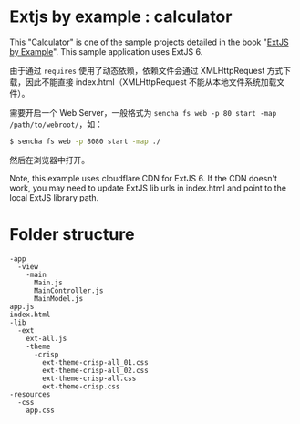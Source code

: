 # Extjs by example : calculator

This "Calculator" is one of the sample projects detailed in the book "[ExtJS by Example](https://www.packtpub.com/web-development/ext-js-example)". This sample application uses ExtJS 6. 

由于通过 `requires` 使用了动态依赖，依赖文件会通过 XMLHttpRequest 方式下载，因此不能直接 index.html（XMLHttpRequest 不能从本地文件系统加载文件）。

需要开启一个 Web Server，一般格式为 `sencha fs web -p 80 start -map /path/to/webroot/`，如：

```bash
$ sencha fs web -p 8080 start -map ./
```

然后在浏览器中打开。


Note, this example uses cloudflare CDN for ExtJS 6. If the CDN doesn't work, you may need to update ExtJS lib urls in index.html and point to the local ExtJS library path.


# Folder structure

```
-app
  -view
    -main
      Main.js
      MainController.js
      MainModel.js
app.js
index.html
-lib
  -ext
    ext-all.js
    -theme
      -crisp
        ext-theme-crisp-all_01.css
        ext-theme-crisp-all_02.css
        ext-theme-crisp-all.css
        ext-theme-crisp.css
-resources
  -css
    app.css
```
